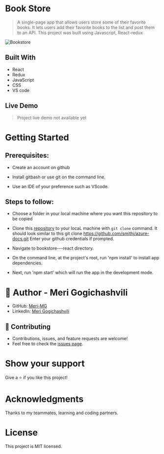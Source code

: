 
# Book Store

> A single-page app that allows users store some of their favorite books. It lets users add their favorite books to the list and post them to an API. This project was built using Javascript, React-redux

![Bookstore](https://github.com/Meri-MG/bookstore---react/style/Bookstore.png)

## Built With

- React
- Redux
- JavaScript
- CSS
- VS code

## Live Demo

> Project live demo not available yet


# Getting Started
## Prerequisites:


- Create an account on github

- Install gitbash or use git on the command line.

- Use an IDE of your preference such as VScode.

## Steps to follow:

- Choose a folder in your local machine where you want this repository to be copied

- Clone this [repository](https://github.com/Meri-MG/bookstore---react) to your locaL machine with `git clone` command.
It should look similar to this git clone https://github.com/smithj/azure-docs.git Enter your github credentials if prompted.

- Navigate to bookstore---react directory.

- On the command line, at the project's root, run 'npm install' to install app dependencies.

- Next, run 'npm start' which will run the app in the development mode.


# 👤 Author - Meri Gogichashvili
- GitHub: [Meri-MG](https://github.com/Meri-MG) 
- LinkedIn: [Meri Gogichashvili](https://www.linkedin.com/feed/)

## 🤝 Contributing
- Contributions, issues, and feature requests are welcome!
- Feel free to check the [issues page](https://github.com/Meri-MG/bookstore---react/issues).

# Show your support
Give a ⭐ if you like this project!

# Acknowledgments
Thanks to my teammates, learning and coding partners.

# License
This project is MIT licensed.
